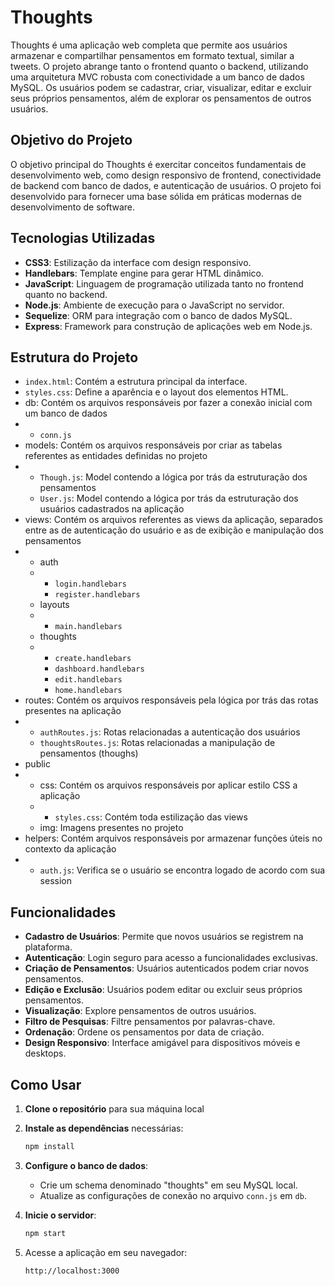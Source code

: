 # Thoughts

Thoughts é uma aplicação web completa que permite aos usuários armazenar e compartilhar pensamentos em formato textual, similar a tweets. O projeto abrange tanto o frontend quanto o backend, utilizando uma arquitetura MVC robusta com conectividade a um banco de dados MySQL. Os usuários podem se cadastrar, criar, visualizar, editar e excluir seus próprios pensamentos, além de explorar os pensamentos de outros usuários.

## Objetivo do Projeto

O objetivo principal do Thoughts é exercitar conceitos fundamentais de desenvolvimento web, como design responsivo de frontend, conectividade de backend com banco de dados, e autenticação de usuários. O projeto foi desenvolvido para fornecer uma base sólida em práticas modernas de desenvolvimento de software.


## Tecnologias Utilizadas

- **CSS3**: Estilização da interface com design responsivo.
- **Handlebars**: Template engine para gerar HTML dinâmico.
- **JavaScript**: Linguagem de programação utilizada tanto no frontend quanto no backend.
- **Node.js**: Ambiente de execução para o JavaScript no servidor.
- **Sequelize**: ORM para integração com o banco de dados MySQL.
- **Express**: Framework para construção de aplicações web em Node.js.


## Estrutura do Projeto

- `index.html`: Contém a estrutura principal da interface.
- `styles.css`: Define a aparência e o layout dos elementos HTML.
- db: Contém os arquivos responsáveis por fazer a conexão inicial com um banco de dados
-  - `conn.js`
- models: Contém os arquivos responsáveis por criar as tabelas referentes as entidades definidas no projeto
- - `Though.js`: Model contendo a lógica por trás da estruturação dos pensamentos
  - `User.js`: Model contendo a lógica por trás da estruturação dos usuários cadastrados na aplicação
- views: Contém os arquivos referentes as views da aplicação, separados entre as de autenticação do usuário e as de exibição e manipulação dos pensamentos
- - auth
  -  - `login.handlebars`
     - `register.handlebars`
  - layouts
  -  - `main.handlebars`
  - thoughts
  -  - `create.handlebars`
     - `dashboard.handlebars`
     - `edit.handlebars`
     - `home.handlebars`
- routes: Contém os arquivos responsáveis pela lógica por trás das rotas presentes na aplicação
- - `authRoutes.js`: Rotas relacionadas a autenticação dos usuários
  - `thoughtsRoutes.js`: Rotas relacionadas a manipulação de pensamentos (thoughs)
- public
-  - css: Contém os arquivos responsáveis por aplicar estilo CSS a aplicação
   -  - `styles.css`: Contém toda estilização das views
   - img: Imagens presentes no projeto
- helpers: Contém arquivos responsáveis por armazenar funções úteis no contexto da aplicação
-  - `auth.js`: Verifica se o usuário se encontra logado de acordo com sua session

## Funcionalidades

- **Cadastro de Usuários**: Permite que novos usuários se registrem na plataforma.
- **Autenticação**: Login seguro para acesso a funcionalidades exclusivas.
- **Criação de Pensamentos**: Usuários autenticados podem criar novos pensamentos.
- **Edição e Exclusão**: Usuários podem editar ou excluir seus próprios pensamentos.
- **Visualização**: Explore pensamentos de outros usuários.
- **Filtro de Pesquisas**: Filtre pensamentos por palavras-chave.
- **Ordenação**: Ordene os pensamentos por data de criação.
- **Design Responsivo**: Interface amigável para dispositivos móveis e desktops.

## Como Usar

1. **Clone o repositório** para sua máquina local

2. **Instale as dependências** necessárias:
    ```bash
    npm install
    ```

3. **Configure o banco de dados**:
   - Crie um schema denominado "thoughts" em seu MySQL local.
   - Atualize as configurações de conexão no arquivo `conn.js` em `db`.

4. **Inicie o servidor**:
   ```bash
   npm start

5. Acesse a aplicação em seu navegador:
   ```bash
   http://localhost:3000

